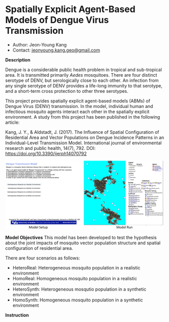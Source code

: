 # Spatially Explicit Agent-Based Models of Dengue Virus Transmission

* Author: Jeon-Young Kang
* Contact: jeonyoung.kang.geo@gmail.com

**Description**

Dengue is a considerable public health problem in tropical and sub-tropical area. It is transmitted primarily *Aedes* mosquitoes. There are four distinct serotype of DENV, but serologically close to each other. An infection from any single serotype of DENV provides a life-long immunity to that serotype, and a short-term cross protection to other three serotypes. 

This project provides spatially explicit agent-based models (ABMs) of Dengue Virus (DENV) transmission. In the model, individual human and infectious mosquito agents interact each other in the spatially explicit environment. A study from this project has been published in the following article:

Kang, J. Y., & Aldstadt, J. (2017). The Influence of Spatial Configuration of Residential Area and Vector Populations on Dengue Incidence Patterns in an Individual-Level Transmission Model. International journal of environmental research and public health, 14(7), 792. DOI: https://doi.org/10.3390/ijerph14070792

![Spatially Explicit ABMs of DENV Transmission](./Figures/Figure.png)

**Model Objectives**
This model has been developed to test the hypothesis about the joint impacts of mosquito vector population structure and spatial configuration of residential area. 

There are four scenarios as follows:
* HeteroReal: Heterogeneous mosquito population in a realistic environment
* HomoReal: Homogeneous mosquito population in a realistic environment
* HeteroSynth: Heterogeneous mosqutio population in a synthetic environment
* HomoSynth: Homogeneous mosquito population in a synthetic environment

**Instruction**